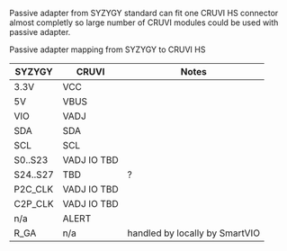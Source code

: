 Passive adapter from SYZYGY standard can fit one CRUVI HS connector almost completly so large number of CRUVI modules could be used with passive adapter.

Passive adapter mapping from SYZYGY to CRUVI HS

|SYZYGY|CRUVI|Notes|
|-----|------|--|
|3.3V|VCC||
|5V|VBUS||
|VIO|VADJ||
|SDA|SDA||
|SCL|SCL||
|S0..S23|VADJ IO TBD||
|S24..S27|TBD|?|
|P2C_CLK|VADJ IO TBD||
|C2P_CLK|VADJ IO TBD||
|n/a|ALERT||
|R_GA|n/a|handled by locally by SmartVIO|

